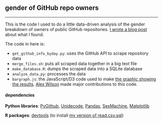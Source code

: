 ## gender of GitHub repo owners
-------------

This is the code I used to do a little data-driven analysis of the gender breakdown of owners of public GitHub repositories. [I wrote a blog post](http://alyssafrazee.com/gender-and-github-code.html) about what I found.

The code in here is:
* `get_github_info_byday.py`: uses the GitHub API to scrape repository data
* `merge_files.sh`: puts all scraped data together in a big text file
* `make_database.R`: dumps the scraped data into a SQLite database
* `analyze_data.py`: processes the data
* `bargraph.js`: the JavaScript/D3 code used to make [the graphic showing the results](http://alyssafrazee.com/plgender.html). [Alex Wilson](https://github.com/alexandrinaw) made major contributions to this code.

#### dependencies
**Python libraries**: [PyGithub](http://jacquev6.github.io/PyGithub/v1/index.html), [Unidecode](https://pypi.python.org/pypi/Unidecode/0.04.16), [Pandas](http://pandas.pydata.org/), [SexMachine](https://pypi.python.org/pypi/SexMachine/), [Matplotlib](http://matplotlib.org/)  

**R packages**: [devtools](http://cran.r-project.org/web/packages/devtools/index.html) (to install [my version of read.csv.sql](https://github.com/alyssafrazee/read.csv.sql))
